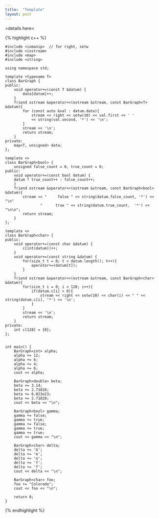 ```yaml
---
title:  "Template"
layout: post
---
```

\>details here<

{% highlight  c++ %}

    #include <iomanip>	// for right, setw
    #include <iostream>
    #include <map>
    #include <string>

    using namespace std;

    template <typename T>
    class BarGraph {
    public:
        void operator+=(const T &datum) {
            data[datum]++;
        }
        friend ostream &operator<<(ostream &stream, const BarGraph<T> &datum){
            for (const auto &val : datum.data){
                stream << right << setw(10) << val.first << ' '
                << string(val.second, '*') << '\n';
            }
            stream << '\n';
            return stream;
        }
    private:
        map<T, unsigned> data;
    };

    template <>
    class BarGraph<bool> {
        unsigned false_count = 0, true_count = 0;
    public:
        void operator+=(const bool datum) {
        datum ? true_count++ : false_count++;
        }
        friend ostream &operator<<(ostream &stream, const BarGraph<bool> &datum){
            stream << "     false " << string(datum.false_count, '*') << "\n"
                    "      true " << string(datum.true_count,  '*') << "\n\n";
            return stream;
        }
    };

    template <>
    class BarGraph<char> {
    public:
        void operator+=(const char &datum) {
            c[int(datum)]++;
        }
        void operator+=(const string &datum) {
            for(size_t t = 0; t < datum.length(); t++){
                operator+=(datum[t]);
            }
        }
        friend ostream &operator<<(ostream &stream, const BarGraph<char> &datum){
            for(size_t i = 0; i < 128; i++){
                if(datum.c[i] > 0){
                    stream << right << setw(10) << char(i) << " " << string(datum.c[i], '*') << '\n';
                }
            }
            stream << '\n';
            return stream;
        }
    private:
        int c[128] = {0};
    };


    int main() {
        BarGraph<int> alpha;
        alpha += 12;
        alpha += 6;
        alpha += 4;
        alpha += 6;
        cout << alpha;

        BarGraph<double> beta;
        beta += 3.14;
        beta += 2.71828;
        beta += 6.023e23;
        beta += 2.71828;
        cout << beta << "\n";

        BarGraph<bool> gamma;
        gamma += false;
        gamma += true;
        gamma += false;
        gamma += true;
        gamma += true;
        cout << gamma << "\n";

        BarGraph<char> delta;
        delta += 'G';
        delta += 'e';
        delta += 'o';
        delta += 'f';
        delta += 'f';
        cout << delta << "\n";

        BarGraph<char> foo;
        foo += "Colorado";
        cout << foo << "\n";
        
        return 0;
    }

{% endhighlight %}